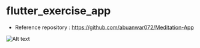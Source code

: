 # flutter_exercise_app

- Reference repository : https://github.com/abuanwar072/Meditation-App

![Alt text](https://cdn.dribbble.com/users/1162450/screenshots/6748058/mediation_dribble_02_2x_4x.png?resize=1000x750&vertical=center "project reference")